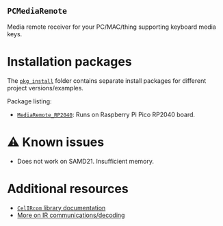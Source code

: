 ## `PCMediaRemote`
<!----------------------------------------------------------------------------->
Media remote receiver for your PC/MAC/thing supporting keyboard media keys.

# Installation packages
<!----------------------------------------------------------------------------->
The [`pkg_install`](pkg_install/) folder contains separate install packages for different
project versions/examples.

Package listing:
- [`MediaRemote_RP2040`](pkg_install/MediaRemote_RP2040/1-ABOUT.md): Runs on Raspberry Pi Pico RP2040 board.

# ⚠️ Known issues
<!----------------------------------------------------------------------------->
- Does not work on SAMD21. Insufficient memory.

# Additional resources
<!----------------------------------------------------------------------------->
- [`CelIRcom` library documentation](lib_cktpy\CelIRcom\1-README.md)
- [More on IR communications/decoding](lib_cktpy\CelIRcom\1-Resources.md)
